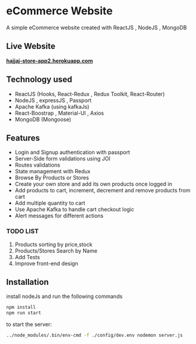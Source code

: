 # eCommerce Website
A simple eCommerce website created with ReactJS , NodeJS , MongoDB  

## Live Website
**[hajjaj-store-app2.herokuapp.com](https://hajjaj-store-app2.herokuapp.com/)**

## Technology used
- ReactJS (Hooks, React-Redux , Redux Toolkit, React-Router)
- NodeJS , expressJS , Passport 
- Apache Kafka (using kafkaJs)
- React-Boostrap , Material-UI , Axios
- MongoDB (Mongoose)

## Features
- Login and Signup authentication with passport
- Server-Side form validations using JOI
- Routes validations
- State management with Redux
- Browse By Products or Stores
- Create your own store and add its own products once logged in
- Add products to cart, increment, decrement and remove products from cart
- Add multiple quantity to cart
- Use Apache Kafka to handle cart checkout logic
- Alert messages for different actions

### TODO LIST

1. Products sorting by price,stock 
2. Products/Stores Search by Name
4. Add Tests 
5. Improve front-end design

## Installation

install nodeJs and run the following commands

```bash
npm install
npm run start
```
to start the server: 
```bash
../node_modules/.bin/env-cmd -f ./config/dev.env nodemon server.js
```



